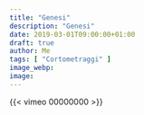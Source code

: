```yaml
---
title: "Genesi"
description: "Genesi"
date: 2019-03-01T09:00:00+01:00
draft: true
author: Me
tags: [ "Cortometraggi" ]
image_webp:
image:
---
```


{{< vimeo 00000000 >}}
